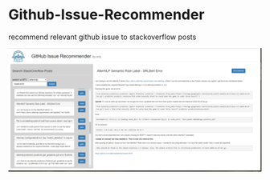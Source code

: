 # Github-Issue-Recommender
recommend relevant github issue to stackoverflow posts

![img.png](static/img.png)
